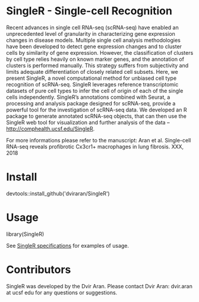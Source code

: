 # SingleR - Single-cell Recognition

Recent advances in single cell RNA-seq (scRNA-seq) have enabled an unprecedented level of granularity in characterizing gene expression changes in disease models. Multiple single cell analysis methodologies have been developed to detect gene expression changes and to cluster cells by similarity of gene expression. However, the classification of clusters by cell type relies heavily on known marker genes, and the annotation of clusters is performed manually. This strategy suffers from subjectivity and limits adequate differentiation of closely related cell subsets. Here, we present SingleR, a novel computational method for unbiased cell type recognition of scRNA-seq. SingleR leverages reference transcriptomic datasets of pure cell types to infer the cell of origin of each of the single cells independently. SingleR’s annotations combined with Seurat, a processing and analysis package designed for scRNA-seq, provide a powerful tool for the investigation of scRNA-seq data. We developed an R package to generate annotated scRNA-seq objects, that can then use the SingleR web tool for visualization and further analysis of the data – <http://comphealth.ucsf.edu/SingleR>.

For more informations please refer to the manuscript: Aran et al. Single-cell RNA-seq reveals profibrotic Cx3cr1+ macrophages in lung fibrosis. XXX, 2018

# Install

devtools::install_github('dviraran/SingleR')

# Usage

library(SingleR)

See [SingleR specifications](https://github.com/dviraran/SingleR/vignettes/SingleR_specifications.Rmd) for examples of usage.

# Contributors

SingleR was developed by the Dvir Aran. Please contact Dvir Aran: dvir.aran at ucsf edu for any questions or suggestions.

